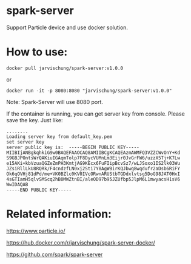 # spark-server
Support Particle device and use docker solution.

# How to use:
```
docker pull jarvischung/spark-server:v1.0.0
```
or
```
docker run -it -p 8080:8080 "jarvischung/spark-server:v1.0.0"
```
Note: Spark-Server will use 8080 port.

If the container is running, you can get server key from console. Please save the key.
Just like:
```
........
Loading server key from default_key.pem
set server key
server public key is:  -----BEGIN PUBLIC KEY-----
MIIBIjANBgkqhkiG9w0BAQEFAAOCAQ8AMIIBCgKCAQEAzmAWMFQ3VZZCWvOnY+Kd
S9GBJPOntsWrQAKiuIGAqmTolp7F8DycVUMnLm3Eijr0JvGrFW6/uzzX5Tj+K7Lw
e15AKi+kbVzuaQGZeZmPH3KmtjAG9KEcx6FuFIipBcvSz7/wLJSoxo1IS2lk03Wu
JZsiRllLkU8RQRk/F4cndzfLN0xj2Sti7Y8AgWBirKQJbwq8wqdufr2aDsb6RiFY
Ok6qOVHj81dPd/me+VK0BZlc0KV0IVcORwnARUStbTGDdxlvtsg5DoG98JAT0HxI
4sGTIamH5qlvSMScq2hB0MWZtnBI/aleOD97b95JZUfbp5JlpM6L1mwyacsH1sV6
WwIDAQAB
-----END PUBLIC KEY-----

```

# Related information:

https://www.particle.io/

https://hub.docker.com/r/jarvischung/spark-server-docker/

https://github.com/spark/spark-server
